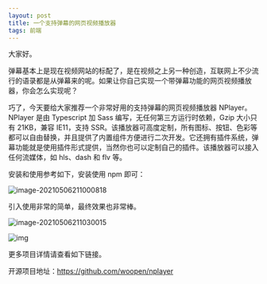 ```yaml
---
layout: post
title: 一个支持弹幕的网页视频播放器
tags: 前端
---
```


大家好。

弹幕基本上是现在视频网站的标配了，是在视频之上另一种创造，互联网上不少流行的语录都是从弹幕来的呢。如果让你自己实现一个带弹幕功能的网页视频播放器，你会怎么实现呢？

巧了，今天要给大家推荐一个非常好用的支持弹幕的网页视频播放器 NPlayer。NPlayer 是由 Typescript 加 Sass 编写，无任何第三方运行时依赖，Gzip 大小只有 21KB，兼容 IE11，支持 SSR。该播放器可高度定制，所有图标、按钮、色彩等都可以自由替换，并且提供了内置组件方便进行二次开发。它还拥有插件系统，弹幕功能就是使用插件形式提供，当然你也可以定制自己的插件。该播放器可以接入任何流媒体，如 hls、dash 和 flv 等。

安装和使用参考如下，安装使用 npm 即可：

![image-20210506211000818](https://7465-test-3c9b5e-books-1301492295.tcb.qcloud.la/images/compress_image-20210506211000818.png)

引入使用非常的简单，最终效果也非常棒。

![image-20210506211030015](https://7465-test-3c9b5e-books-1301492295.tcb.qcloud.la/images/compress_image-20210506211030015.png)

![img](https://nplayer.js.org/img/preview.jpg)

更多项目详情请查看如下链接。

开源项目地址：https://github.com/woopen/nplayer
